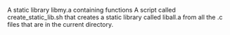 A static library libmy.a containing functions
A script called create_static_lib.sh that creates a static library called liball.a from all the .c files that are in the current directory.

